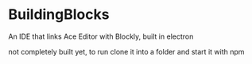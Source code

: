 
# BuildingBlocks
An IDE that links Ace Editor with Blockly, built in electron

not completely built yet, to run clone it into a folder and start it with npm

